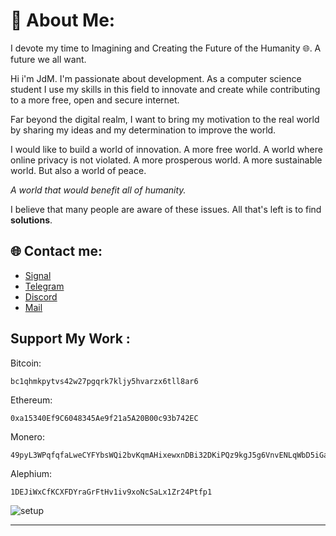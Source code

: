# 💫 About Me:


I devote my time to Imagining and Creating the Future of the Humanity 🌐. A future we all want.

Hi i'm JdM. I'm passionate about development. As a computer science student I use my skills in this field to innovate and create while contributing to a more free, open and secure internet.

Far beyond the digital realm, I want to bring my motivation to the real world by sharing my ideas and my determination to improve the world.

I would like to build a world of innovation. A more free world. A world where online privacy is not violated. A more prosperous world. A more sustainable world. But also a world of peace. 

*A world that would benefit all of humanity.*

I believe that many people are aware of these issues. All that's left is to find **solutions**.

## 🌐 Contact me:
- [Signal](https://signal.me/#eu/F5CqLbRjbB-Sl8nL-6HtD3Sg7zbbUq4TcQWOp56-ygzyYVoVm0NIxpZAgwTAka4u)
- [Telegram](https://t.me/judemont)
- [Discord](https://discord.gg/9173)
- [Mail](mailto:jdm@futureofthe.tech.ch?subject=Hello)

## Support My Work :

Bitcoin: 
```
bc1qhmkpytvs42w27pgqrk7kljy5hvarzx6tll8ar6
```

Ethereum:
```
0xa15340Ef9C6048345Ae9f21a5A20B00c93b742EC
```

Monero:
```
49pyL3WPqfqfaLweCYFYbsWQi2bvKqmAHixewxnDBi32DKiPQz9kgJ5g6VnvENLqWbD5iGasQQvG7GVVg6B3HYu5Gqx4JSn
```

Alephium:
```
1DEJiWxCfKCXFDYraGrFtHv1iv9xoNcSaLx1Zr24Ptfp1
```

![setup](https://github.com/user-attachments/assets/173887b2-20fc-4165-b912-c7a7fd965588)

---



